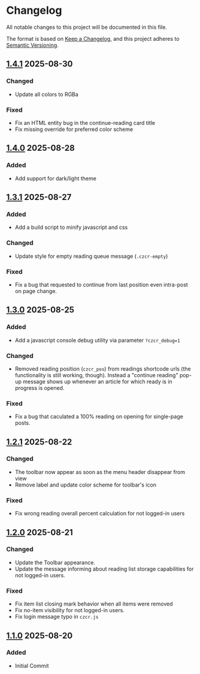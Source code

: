 # Changelog

All notable changes to this project will be documented in this file.

The format is based on [Keep a Changelog](https://keepachangelog.com/en/1.1.0/),
and this project adheres to [Semantic Versioning](https://semver.org/spec/v2.0.0.html).

## [1.4.1] 2025-08-30
### Changed
- Update all colors to RGBa
### Fixed
- Fix an HTML entity bug in the continue-reading card title
- Fix missing override for preferred color scheme

## [1.4.0] 2025-08-28
### Added
- Add support for dark/light theme

## [1.3.1] 2025-08-27
### Added
- Add a build script to minify javascript and css
### Changed
- Update style for empty reading queue message (`.czcr-empty`)
### Fixed
- Fix a bug that requested to continue from last position even intra-post on
page change.

## [1.3.0] 2025-08-25
### Added
- Add a javascript console debug utility via parameter `?czcr_debug=1`
### Changed
- Removed reading position (`czcr_pos`) from readings shortcode urls (the functionality is still working, though). Instead a "continue reading" pop-up message shows up whenever an article for which ready is in progress is opened.
### Fixed
- Fix a bug that caculated a 100% reading on opening for single-page posts.

## [1.2.1] 2025-08-22
### Changed
- The toolbar now appear as soon as the menu header disappear from view
- Remove label and update color scheme for toolbar's icon
### Fixed
- Fix wrong reading overall percent calculation for not logged-in users

## [1.2.0] 2025-08-21
### Changed
- Update the Toolbar appearance.
- Update the message informing about reading list storage capabilities for not logged-in users.
### Fixed
- Fix item list closing mark behavior when all items were removed
- Fix no-item visibility for not logged-in users.
- Fix login message typo in `czcr.js`

## [1.1.0] 2025-08-20
### Added
- Initial Commit


[Unreleased]: https://github.com/erremauro/cz-continue-reading/compare/v1.4.1...HEAD
[1.4.1]: https://github.com/erremauro/cz-continue-reading/releases/tag/v1.4.1
[1.4.0]: https://github.com/erremauro/cz-continue-reading/releases/tag/v1.4.0
[1.3.1]: https://github.com/erremauro/cz-continue-reading/releases/tag/v1.3.1
[1.3.0]: https://github.com/erremauro/cz-continue-reading/releases/tag/v1.3.0
[1.2.1]: https://github.com/erremauro/cz-continue-reading/releases/tag/v1.2.1
[1.2.0]: https://github.com/erremauro/cz-continue-reading/releases/tag/v1.2.0
[1.1.0]: https://github.com/erremauro/cz-continue-reading/releases/tag/v1.1.0
